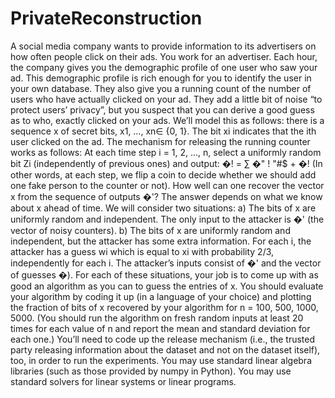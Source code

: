 # PrivateReconstruction
A social media company wants to provide information to its advertisers on how often people
click on their ads. You work for an advertiser. Each hour, the company gives you the demographic
profile of one user who saw your ad. This demographic profile is rich enough for you to identify the
user in your own database. They also give you a running count of the number of users who have actually
clicked on your ad. They add a little bit of noise “to protect users’ privacy”, but you suspect that you
can derive a good guess as to who, exactly clicked on your ads.
We’ll model this as follows: there is a sequence x of secret bits, x1, …, xn∈ {0, 1}. The bit xi indicates
that the ith user clicked on the ad. The mechanism for releasing the running counter works as follows:
At each time step i = 1, 2, ..., n, select a uniformly random bit Zi (independently of previous ones) and
output:
�! = ∑ �"
!
"#$ + �!
(In other words, at each step, we flip a coin to decide whether we should add one fake person to the
counter or not).
How well can one recover the vector x from the sequence of outputs �'? The answer depends on what
we know about x ahead of time. We will consider two situations:
a) The bits of x are uniformly random and independent. The only input to the attacker is �' (the vector
of noisy counters). 
b) The bits of x are uniformly random and independent, but the attacker has some extra information.
For each i, the attacker has a guess wi which is equal to xi with probability 2/3, independently for
each i. The attacker’s inputs consist of �' and the vector of guesses �).
For each of these situations, your job is to come up with as good an algorithm as you can to guess the
entries of x. You should evaluate your algorithm by coding it up (in a language of your choice) and
plotting the fraction of bits of x recovered by your algorithm for n = 100, 500, 1000, 5000. (You should
run the algorithm on fresh random inputs at least 20 times for each value of n and report the mean and
standard deviation for each one.)
You’ll need to code up the release mechanism (i.e., the trusted party releasing information about the
dataset and not on the dataset itself), too, in order to run the experiments. You may use standard linear
algebra libraries (such as those provided by numpy in Python). You may use standard solvers for linear
systems or linear programs. 

